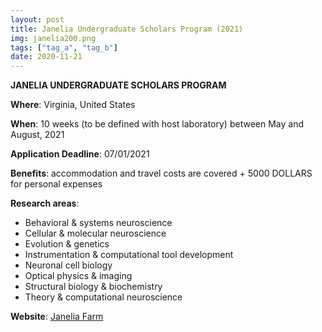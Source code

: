 ```yaml
---
layout: post
title: Janelia Undergraduate Scholars Program (2021)
img: janelia200.png
tags: ["tag_a", "tag_b"]
date: 2020-11-21
---
```


**JANELIA UNDERGRADUATE SCHOLARS PROGRAM**

**Where**: Virginia, United States

**When**: 10 weeks (to be defined with host laboratory) between May and August, 2021 

**Application Deadline**: 07/01/2021 

**Benefits**: accommodation and travel costs are covered + 5000 DOLLARS for personal expenses 

**Research areas**: 
 * Behavioral & systems neuroscience 
 * Cellular & molecular neuroscience 
 * Evolution & genetics 
 * Instrumentation & computational tool development 
 * Neuronal cell biology 
 * Optical physics & imaging 
 * Structural biology & biochemistry 
 * Theory & computational neuroscience 

**Website**: [Janelia Farm](https://www.janelia.org/you-janelia/students-postdocs/undergraduate-scholars-program)

